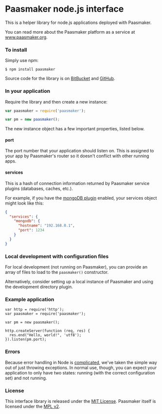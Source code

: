 # Paasmaker node.js interface

This is a helper library for node.js applications deployed with Paasmaker.

You can read more about the Paasmaker platform as a service at www.paasmaker.org.


### To install

Simply use npm:
```
$ npm install paasmaker
```

Source code for the library is on [BitBucket](https://bitbucket.org/paasmaker/paasmaker-interface-nodejs) and [GitHub](https://github.com/paasmaker/paasmaker-interface-nodejs).


### In your application

Require the library and then create a new instance:

```js
var paasmaker = require('paasmaker');

var pm = new paasmaker();
```

The new instance object has a few important properties, listed below.

#### port

The port number that your application should listen on. This is assigned to your app by Paasmaker's router so it doesn't conflict with other running apps.

#### services

This is a hash of connection information returned by Paasmaker service plugins (databases, caches, etc.).

For example, if you have the [mongoDB plugin](http://docs.paasmaker.org/plugin-service-managedmongodb.html) enabled, your services object might look like this:

```json
{
  "services": {
    "mongodb": {
      "hostname": "192.168.0.1",
      "port": 1234
    }
  }
}
```


### Local development with configuration files

For local development (not running on Paasmaker), you can provide an array of files to load to the ```paasmaker()``` constructor.

Alternatively, consider setting up a local instance of Paasmaker and using the development directory plugin.


### Example application

```
var http = require('http');
var paasmaker = require('paasmaker');

var pm = new paasmaker();

http.createServer(function (req, res) {
  res.end("Hello, world!", 'utf8');
}).listen(pm.port);
```


### Errors

Because error handling in Node is [complicated](http://snmaynard.com/2012/12/21/node-error-handling/), we've taken the simple way out of just throwing exceptions. In normal use, though, you can expect your application to only have two states: running (with the correct configuration set) and not running.


### License

This interface library is released under the [MIT License](http://opensource.org/licenses/MIT). Paasmaker itself is licensed under the [MPL v2](http://www.mozilla.org/MPL/2.0/).

